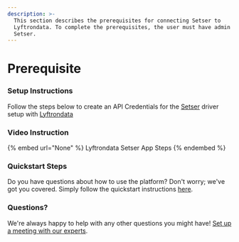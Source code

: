 ```yaml
---
description: >-
  This section describes the prerequisites for connecting Setser to
  Lyftrondata. To complete the prerequisites, the user must have admin access to
  Setser.
---
```


# Prerequisite

<mark style="color:blue;"></mark>

### Setup Instructions

Follow the steps below to create an API Credentials for the [Setser](None) driver setup with [Lyftrondata](https://www.lyftrondata.com)

### Video Instruction

{% embed url="None" %}
Lyftrondata Setser App Steps
{% endembed %}

### Quickstart Steps

Do you have questions about how to use the platform? Don't worry; we've got you covered. Simply follow the quickstart instructions [here](README.md).

### Questions? <a href="#questions" id="questions"></a>

We're always happy to help with any other questions you might have! [Set up a meeting with our experts](https://www.lyftrondata.com/book-a-meeting/).

